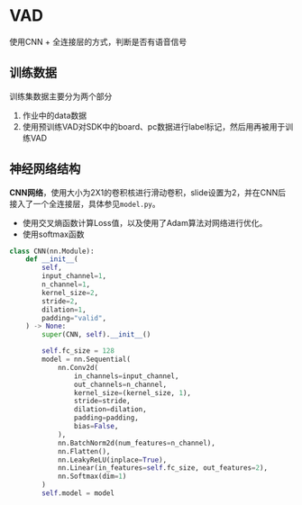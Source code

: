 # VAD
使用CNN + 全连接层的方式，判断是否有语音信号

## 训练数据

训练集数据主要分为两个部分

1. 作业中的data数据
2. 使用预训练VAD对SDK中的board、pc数据进行label标记，然后用再被用于训练VAD

## 神经网络结构

**CNN网络**，使用大小为2X1的卷积核进行滑动卷积，slide设置为2，并在CNN后接入了一个全连接层，具体参见`model.py`。

- 使用交叉熵函数计算Loss值，以及使用了Adam算法对网络进行优化。
- 使用softmax函数

```python
class CNN(nn.Module):
    def __init__(
        self,
        input_channel=1,
        n_channel=1,
        kernel_size=2,
        stride=2,
        dilation=1,
        padding="valid",
    ) -> None:
        super(CNN, self).__init__()

        self.fc_size = 128
        model = nn.Sequential(
            nn.Conv2d(
                in_channels=input_channel,
                out_channels=n_channel,
                kernel_size=(kernel_size, 1),
                stride=stride,
                dilation=dilation,
                padding=padding,
                bias=False,
            ),
            nn.BatchNorm2d(num_features=n_channel),
            nn.Flatten(),
            nn.LeakyReLU(inplace=True),
            nn.Linear(in_features=self.fc_size, out_features=2),
            nn.Softmax(dim=1)
        )
        self.model = model
```
